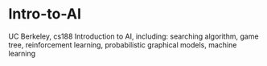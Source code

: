 # Intro-to-AI
UC Berkeley, cs188
Introduction to AI,
including: searching algorithm, game tree, reinforcement learning, probabilistic graphical models, machine learning

